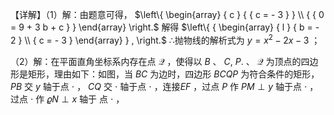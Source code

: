 【详解】（1）解：由题意可得， $\left\{ \begin{array} { c } { { c = - 3 } } \\ { { 0 = 9 + 3 b + c } } \end{array} \right.$ 解得 $\left\{ { \begin{array} { l } { b = - 2 } \\ { c = - 3 } \end{array} } , \right.$ ∴抛物线的解析式为 $y = x ^ { 2 } - 2 x - 3$ ；

（2）解：在平面直角坐标系内存在点 $\mathcal { Q }$ ，使得以 $B$ 、 $C , \ P .$ 、 $\mathcal { Q }$ 为顶点的四边形是矩形，理由如下：如图，当 $B C$ 为边时，四边形 $B C Q P$ 为符合条件的矩形， $P B$ 交 $y$ 轴于点 $\cdot$ ， $C Q$ 交 $\cdot$ 轴于点 $\cdot$ ，连接$E F$ ，过点 $P$ 作 $P M \perp y$ 轴于点 $\cdot$ ，过点 $\cdot$ 作 $\varrho N \perp x$ 轴于 点 $\cdot$ ，

